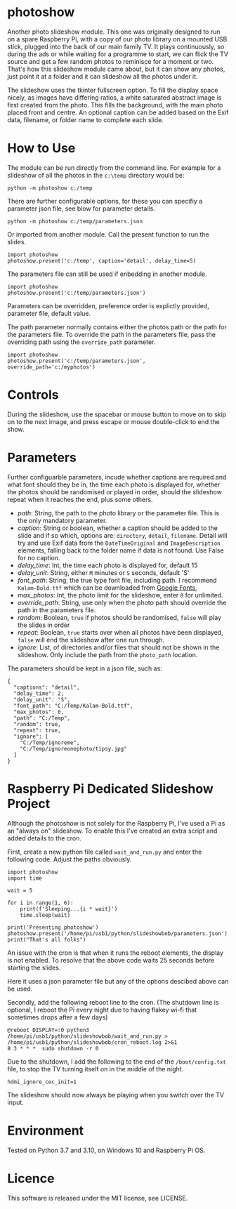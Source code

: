 # photoshow

Another photo slideshow module. This one was originally designed to run on a spare Raspberry Pi, with a copy of our photo library on a mounted USB stick, plugged into the back of our main family TV. It plays continuously, so during the ads or while waiting for a programme to start, we can flick the TV source and get a few random photos to reminisce for a moment or two. That's how this slideshow module came about, but it can show any photos, just point it at a folder and it can slideshow all the photos under it.

The slideshow uses the tkinter fullscreen option. To fill the display space nicely, as images have differing ratios, a white saturated abstract image is first created from the photo. This fills the background, with the main photo placed front and centre. An optional caption can be added based on the Exif data, filename, or folder name to complete each slide.

# How to Use

The module can be run directly from the command line. For example for a slideshow of all the photos in the `c:\temp` directory would be: 

```
python -m photoshow c:/temp
```

There are further configurable options, for these you can specifiy a parameter json file, see blow for parameter details.

```
python -m photoshow c:/temp/parameters.json
```

Or imported from another module. Call the present function to run the slides.

```
import photoshow
photoshow.present('c:/temp', caption='detail', delay_time=5)
```

The parameters file can still be used if enbedding in another module.

```
import photoshow
photoshow.present('c:/temp/parameters.json')
```

Parameters can be overridden, preference order is explictly provided, parameter file, default value.

The path parameter normally contains either the photos path or the path for the parameters file.
To override the path in the parameters file, pass the overriding path using the `override_path` parameter.

```
import photoshow
photoshow.present('c:/temp/parameters.json', override_path='c:/myphotos')
```

# Controls

During the slideshow, use the spacebar or mouse button to move on to skip on to the next image, and press escape or mouse double-click to end the show.

# Parameters

Further configuarble parameters, incude whether captions are required and what font should they be in, the time each photo is displayed for, whether the photos should be randomised or played in order, should the slideshow repeat when it reaches the end, plus some others.

- *path*: String, the path to the photo library or the parameter file. This is the only mandatory parameter.
- *caption*: String or boolean, whether a caption should be added to the slide and if so which, options are: `directory`, `detail`, `filename`. Detail will try and use Exif data from the `DateTimeOriginal` and `ImageDescription` elements, falling back to the folder name if data is not found. Use False for no caption. 
- *delay_time*: Int, the time each photo is displayed for, default 15
- *delay_unit*: String, either `M` minutes or `S` seconds, default 'S'
- *font_path*: String, the true type font file, including path. I recommend `Kalam-Bold.ttf` which can be downloaded from [Google Fonts](https://fonts.google.com/specimen/Kalam),
- *max_photos*: Int, the photo limit for the slideshow, enter `0` for unlimited.
- *override_path*: String, use only when the photo path should override the path in the parameters file.
- *random*: Boolean, `true` if photos should be randomised, `false` will play the slides in order
- *repeat*: Boolean, `true` starts over when all photos have been displayed, `false` will end the slideshow after one run through.
- *ignore*: List, of directories and/or files that should not be shown in the slideshow. Only include the path from the `photo_path` location.

The parameters should be kept in a json file, such as:

```
{
  "captions": "detail",
  "delay_time": 2,
  "delay_unit": "S",
  "font_path": "C:/Temp/Kalam-Bold.ttf",
  "max_photos": 0,
  "path": "C:/Temp",
  "random": true,
  "repeat": true,
  "ignore": [
    "C:/Temp/ignoreme",
    "C:/Temp/ignoreonephoto/tipsy.jpg"
  ]
}
```

# Raspberry Pi Dedicated Slideshow Project

Although the photoshow is not solely for the Raspberry Pi, I've used a Pi as an "always on" slideshow. To enable this I've created an extra script and added details to the cron.

First, create a new python file called `wait_and_run.py` and enter the following code. Adjust the paths obviously.

```
import photoshow
import time

wait = 5

for i in range(1, 6):
    print(f'Sleeping...{i * wait}')
    time.sleep(wait)

print('Presenting photoshow')    
photoshow.present('/home/pi/usb1/python/slideshowbob/parameters.json')
print("That's all folks")
```

An issue with the cron is that when it runs the reboot elements, the display is not enabled. To resolve that the above code waits 25 seconds before starting the slides.

Here it uses a json parameter file but any of the options descibed above can be used.

Secondly, add the following reboot line to the cron. (The shutdown line is optional, I reboot the Pi every night due to having flakey wi-fi that sometimes drops after a few days)

```
@reboot DISPLAY=:0 python3 /home/pi/usb1/python/slideshowbob/wait_and_run.py > /home/pi/usb1/python/slideshowbob/cron_reboot.log 2>&1
8 3 * * *  sudo shutdown -r 0
```

Due to the shutdown, I add the following to the end of the `/boot/config.txt` file, to stop the TV turning itself on in the middle of the night.

```
hdmi_ignore_cec_init=1
```

The slideshow should now always be playing when you switch over the TV input.

# Environment

Tested on Python 3.7 and 3.10, on Windows 10 and Raspberry Pi OS.

# Licence

This software is released under the MIT license, see LICENSE.
